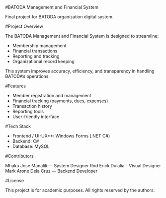 #BATODA Management and Financial System

Final project for BATODA organization digital system.

#Project Overview

The BATODA Management and Financial System is designed to streamline:

- Membership management  
- Financial transactions  
- Reporting and tracking  
- Organizational record keeping  

This system improves accuracy, efficiency, and transparency in handling BATODA’s operations.

#Features

- Member registration and management  
- Financial tracking (payments, dues, expenses)  
- Transaction history  
- Reporting tools  
- User-friendly interface  

#Tech Stack

- Frontend / UI-UX**: Windows Forms (.NET C#)  
- Backend: C#  
- Database: MySQL  

#Contributors

Mhaku Jose Manalili — System Designer
Rod Erick Dulalia - Visual Designer 
Mark Arone Dela Cruz — Backend Developer  

#License

This project is for academic purposes. All rights reserved by the authors.
